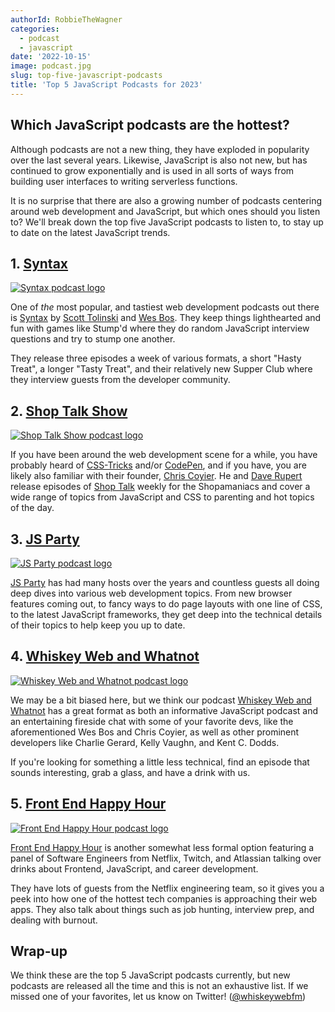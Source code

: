 ```yaml
---
authorId: RobbieTheWagner
categories:
  - podcast
  - javascript
date: '2022-10-15'
image: podcast.jpg
slug: top-five-javascript-podcasts
title: 'Top 5 JavaScript Podcasts for 2023'
---
```


## Which JavaScript podcasts are the hottest?

Although podcasts are not a new thing, they have exploded in popularity over the
last several years. Likewise, JavaScript is also not new, but has continued to
grow exponentially and is used in all sorts of ways from building user
interfaces to writing serverless functions.

It is no surprise that there are also a growing number of podcasts centering
around web development and JavaScript, but which ones should you listen to?
We'll break down the top five JavaScript podcasts to listen to, to stay up to
date on the latest JavaScript trends.

## 1. [Syntax](https://syntax.fm/)

[![Syntax podcast logo](/img/blog/top-five-javascript-podcasts/syntax.png)](https://syntax.fm/)

One of _the_ most popular, and tastiest web development podcasts out there is
[Syntax](https://syntax.fm/) by [Scott Tolinski](https://twitter.com/stolinski)
and [Wes Bos](https://twitter.com/wesbos). They keep things lighthearted and fun
with games like Stump'd where they do random JavaScript interview questions and
try to stump one another.

They release three episodes a week of various formats, a short "Hasty Treat", a
longer "Tasty Treat", and their relatively new Supper Club where they interview
guests from the developer community.

## 2. [Shop Talk Show](https://shoptalkshow.com/)

[![Shop Talk Show podcast logo](/img/blog/top-five-javascript-podcasts/shop-talk.png)](https://shoptalkshow.com/)

If you have been around the web development scene for a while, you have probably
heard of [CSS-Tricks](https://css-tricks.com/) and/or
[CodePen](https://codepen.io/), and if you have, you are likely also familiar
with their founder, [Chris Coyier](https://twitter.com/chriscoyier). He and
[Dave Rupert](https://twitter.com/davatron5000) release episodes of
[Shop Talk](https://shoptalkshow.com/) weekly for the Shopamaniacs and cover a
wide range of topics from JavaScript and CSS to parenting and hot topics of the
day.

## 3. [JS Party](https://changelog.com/jsparty)

[![JS Party podcast logo](/img/blog/top-five-javascript-podcasts/js-party.jpg)](https://changelog.com/jsparty)

[JS Party](https://changelog.com/jsparty) has had many hosts over the years and
countless guests all doing deep dives into various web development topics. From
new browser features coming out, to fancy ways to do page layouts with one line
of CSS, to the latest JavaScript frameworks, they get deep into the technical
details of their topics to help keep you up to date.

## 4. [Whiskey Web and Whatnot](https://www.whiskeywebandwhatnot.fm/)

[![Whiskey Web and Whatnot podcast logo](/img/blog/top-five-javascript-podcasts/www.png)](https://www.whiskeywebandwhatnot.fm/)

We may be a bit biased here, but we think our podcast
[Whiskey Web and Whatnot](https://www.whiskeywebandwhatnot.fm/) has a great
format as both an informative JavaScript podcast and an entertaining fireside
chat with some of your favorite devs, like the aforementioned Wes Bos and Chris
Coyier, as well as other prominent developers like Charlie Gerard, Kelly Vaughn,
and Kent C. Dodds.

If you're looking for something a little less technical, find an episode that
sounds interesting, grab a glass, and have a drink with us.

## 5. [Front End Happy Hour](https://www.frontendhappyhour.com/)

[![Front End Happy Hour podcast logo](/img/blog/top-five-javascript-podcasts/front-end-hh.jpg)](https://www.frontendhappyhour.com/)

[Front End Happy Hour](https://www.frontendhappyhour.com/) is another somewhat
less formal option featuring a panel of Software Engineers from Netflix, Twitch,
and Atlassian talking over drinks about Frontend, JavaScript, and career
development.

They have lots of guests from the Netflix engineering team, so it gives you a
peek into how one of the hottest tech companies is approaching their web apps.
They also talk about things such as job hunting, interview prep, and dealing
with burnout.

## Wrap-up

We think these are the top 5 JavaScript podcasts currently, but new podcasts are
released all the time and this is not an exhaustive list. If we missed one of
your favorites, let us know on Twitter!
([@whiskeywebfm](https://twitter.com/whiskeywebfm))
